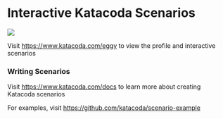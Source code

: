 # Interactive Katacoda Scenarios

[![](http://shields.katacoda.com/katacoda/eggy/count.svg)](https://www.katacoda.com/eggy "Get your profile on Katacoda.com")

Visit https://www.katacoda.com/eggy to view the profile and interactive scenarios

### Writing Scenarios
Visit https://www.katacoda.com/docs to learn more about creating Katacoda scenarios

For examples, visit https://github.com/katacoda/scenario-example
